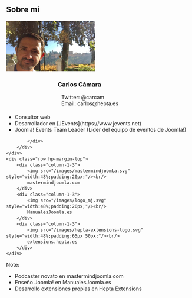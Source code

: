 ## Sobre mí
<div class="small-font">
    <div class="row">
        <div class="column-1-2">
            <img src="/images/yo.jpg" alt="Carlos cámara con la Alhambra de fondo en el JDay Granada 2016" style="width:48%;"/>
        </div>
        <div class="column-1-2">
            <h3 style="text-align: left; margin-left: 140px;">Carlos Cámara</h3>
            <div style="text-align: left; margin-left: 150px;margin-bottom: 20px;">
            Twitter: @carcam<br/>
            Email: carlos@hepta.es
            </div>
            <ul style="">
                <li>Consultor web</li>
                <li>Desarrollador en [JEvents](https://www.jevents.net)</li>
                <li>Joomla! Events Team Leader (Líder del equipo de eventos de Joomla!)</li>
            </ul>
            <div class="hp-margin-top">

            </div>
        </div>
    </div>
    <div class="row hp-margin-top">
        <div class="column-1-3">
            <img src="/images/mastermindjoomla.svg" style="width:48%;padding:20px;"/><br/>
            mastermindjoomla.com
        </div>
        <div class="column-1-3">
            <img src="/images/logo_mj.svg" style="width:48%;padding:20px;"/><br/>
            ManualesJoomla.es
        </div>
        <div class="column-1-3">
            <img src="/images/hepta-extensions-logo.svg" style="width:48%;padding:65px 50px;"/><br/>
            extensions.hepta.es
        </div>
    </div>
</div>

Note:
* Podcaster novato en mastermindjoomla.com
* Enseño Joomla! en ManualesJoomla.es
* Desarrollo extensiones propias en Hepta Extensions
